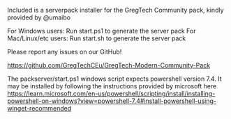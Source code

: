 Included is a serverpack installer for the GregTech Community pack, kindly provided by @umaibo

For Windows users: Run start.ps1 to generate the server pack
For Mac/Linux/etc users: Run start.sh to generate the server pack

Please report any issues on our GitHub!

https://github.com/GregTechCEu/GregTech-Modern-Community-Pack

The packserver/start.ps1 windows script expects powershell version 7.4. It may be installed by following the instructions provided by microsoft here https://learn.microsoft.com/en-us/powershell/scripting/install/installing-powershell-on-windows?view=powershell-7.4#install-powershell-using-winget-recommended
